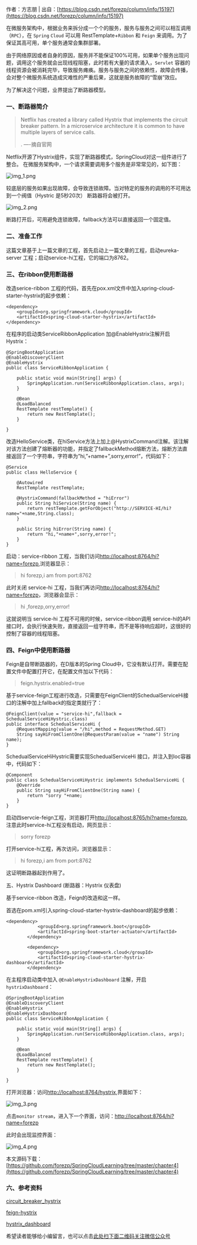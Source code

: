 作者：方志朋 | 出自：[https://blog.csdn.net/forezp/column/info/15197](https://blog.csdn.net/forezp/column/info/15197)

在微服务架构中，根据业务来拆分成一个个的服务，服务与服务之间可以相互调用（`RPC`），在 `Spring` `Cloud` 可以用 RestTemplate+`Ribbon` 和 `Feign` 来调用。为了保证其高可用，单个服务通常会集群部署。

由于网络原因或者自身的原因，服务并不能保证100%可用，如果单个服务出现问题，调用这个服务就会出现线程阻塞，此时若有大量的请求涌入，`Servlet` 容器的线程资源会被消耗完毕，导致服务瘫痪。服务与服务之间的依赖性，故障会传播，会对整个微服务系统造成灾难性的严重后果，这就是服务故障的“雪崩”效应。

为了解决这个问题，业界提出了断路器模型。

### 一、断路器简介

> Netflix has created a library called Hystrix that implements the circuit breaker pattern. In a microservice architecture it is common to have multiple layers of service calls.
> 
> . —-摘自官网

Netflix开源了Hystrix组件，实现了断路器模式，SpringCloud对这一组件进行了整合。 在微服务架构中，一个请求需要调用多个服务是非常常见的，如下图：

![img_1.png](https://gitee.com/duchaochen/gongzhonghao/raw/master/个人博客文章/001-images/souyunku-web/2019/yz/0724/04/img_1.png)

较底层的服务如果出现故障，会导致连锁故障。当对特定的服务的调用的不可用达到一个阀值（Hystric 是5秒20次） 断路器将会被打开。

![img_2.png](https://gitee.com/duchaochen/gongzhonghao/raw/master/个人博客文章/001-images/souyunku-web/2019/yz/0724/04/img_2.png)

断路打开后，可用避免连锁故障，fallback方法可以直接返回一个固定值。

### 二、准备工作

这篇文章基于上一篇文章的工程，首先启动上一篇文章的工程，启动eureka-server 工程；启动service-hi工程，它的端口为8762。

### 三、在ribbon使用断路器

改造serice-ribbon 工程的代码，首先在pox.xml文件中加入spring-cloud-starter-hystrix的起步依赖：

```
<dependency>
    <groupId>org.springframework.cloud</groupId>
    <artifactId>spring-cloud-starter-hystrix</artifactId>
</dependency>
```

在程序的启动类ServiceRibbonApplication 加@EnableHystrix注解开启Hystrix：

```
@SpringBootApplication
@EnableDiscoveryClient
@EnableHystrix
public class ServiceRibbonApplication {

    public static void main(String[] args) {
        SpringApplication.run(ServiceRibbonApplication.class, args);
    }

    @Bean
    @LoadBalanced
    RestTemplate restTemplate() {
        return new RestTemplate();
    }

}
```

改造HelloService类，在hiService方法上加上@HystrixCommand注解。该注解对该方法创建了熔断器的功能，并指定了fallbackMethod熔断方法，熔断方法直接返回了一个字符串，字符串为”hi,”+name+”,sorry,error!”，代码如下：

```
@Service
public class HelloService {

    @Autowired
    RestTemplate restTemplate;

    @HystrixCommand(fallbackMethod = "hiError")
    public String hiService(String name) {
        return restTemplate.getForObject("http://SERVICE-HI/hi?name="+name,String.class);
    }

    public String hiError(String name) {
        return "hi,"+name+",sorry,error!";
    }
}

```

启动：service-ribbon 工程，当我们访问[http://localhost:8764/hi?name=forezp](http://localhost:8764/hi?name=forezp),浏览器显示：

> hi forezp,i am from port:8762

此时关闭 service-hi 工程，当我们再访问[http://localhost:8764/hi?name=forezp](http://localhost:8764/hi?name=forezp)，浏览器会显示：

> hi ,forezp,orry,error!

这就说明当 service-hi 工程不可用的时候，service-ribbon调用 service-hi的API接口时，会执行快速失败，直接返回一组字符串，而不是等待响应超时，这很好的控制了容器的线程阻塞。

### 四、Feign中使用断路器

Feign是自带断路器的，在D版本的Spring Cloud中，它没有默认打开。需要在配置文件中配置打开它，在配置文件加以下代码：

> feign.hystrix.enabled=true

基于service-feign工程进行改造，只需要在FeignClient的SchedualServiceHi接口的注解中加上fallback的指定类就行了：

```
@FeignClient(value = "service-hi",fallback = SchedualServiceHiHystric.class)
public interface SchedualServiceHi {
    @RequestMapping(value = "/hi",method = RequestMethod.GET)
    String sayHiFromClientOne(@RequestParam(value = "name") String name);
}
```

SchedualServiceHiHystric需要实现SchedualServiceHi 接口，并注入到Ioc容器中，代码如下：

```
@Component
public class SchedualServiceHiHystric implements SchedualServiceHi {
    @Override
    public String sayHiFromClientOne(String name) {
        return "sorry "+name;
    }
}
```

启动四servcie-feign工程，浏览器打开[http://localhost:8765/hi?name=forezp](http://localhost:8765/hi?name=forezp),注意此时service-hi工程没有启动，网页显示：

> sorry forezp

打开service-hi工程，再次访问，浏览器显示：

>

> hi forezp,i am from port:8762

这证明断路器起到作用了。

五、Hystrix Dashboard (断路器：Hystrix 仪表盘)

基于service-ribbon 改造，Feign的改造和这一样。

首选在pom.xml引入spring-cloud-starter-hystrix-dashboard的起步依赖：

```
<dependency>
            <groupId>org.springframework.boot</groupId>
            <artifactId>spring-boot-starter-actuator</artifactId>
        </dependency>

        <dependency>
            <groupId>org.springframework.cloud</groupId>
            <artifactId>spring-cloud-starter-hystrix-dashboard</artifactId>
        </dependency>
```

在主程序启动类中加入 `@EnableHystrixDashboard` 注解，开启 `hystrixDashboard`：

```
@SpringBootApplication
@EnableDiscoveryClient
@EnableHystrix
@EnableHystrixDashboard
public class ServiceRibbonApplication {

    public static void main(String[] args) {
        SpringApplication.run(ServiceRibbonApplication.class, args);
    }

    @Bean
    @LoadBalanced
    RestTemplate restTemplate() {
        return new RestTemplate();
    }

}
```

打开浏览器：访问[http://localhost:8764/hystrix](http://localhost:8764/hystrix),界面如下：

![img_3.png](https://gitee.com/duchaochen/gongzhonghao/raw/master/个人博客文章/001-images/souyunku-web/2019/yz/0724/04/img_3.png)

点击`monitor stream`，进入下一个界面，访问：[http://localhost:8764/hi?name=forezp](http://localhost:8764/hi?name=forezp)

此时会出现监控界面：

![img_4.png](https://gitee.com/duchaochen/gongzhonghao/raw/master/个人博客文章/001-images/souyunku-web/2019/yz/0724/04/img_4.png)

本文源码下载：
[https://github.com/forezp/SpringCloudLearning/tree/master/chapter4](https://github.com/forezp/SpringCloudLearning/tree/master/chapter4)

### 六、参考资料

[circuit_breaker_hystrix](http://projects.spring.io/spring-cloud/spring-cloud.html#_circuit_breaker_hystrix_clients)

[feign-hystrix](http://projects.spring.io/spring-cloud/spring-cloud.html#spring-cloud-feign-hystrix)

[hystrix_dashboard](http://projects.spring.io/spring-cloud/spring-cloud.html#_circuit_breaker_hystrix_dashboard)


希望读者能够给小编留言，也可以点击[此处扫下面二维码关注微信公众号](https://www.ycbbs.vip/?p=28 "此处扫下面二维码关注微信公众号")